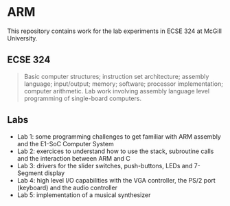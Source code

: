# ARM
This repository contains work for the lab experiments in ECSE 324 at McGill University.

## ECSE 324
> Basic computer structures; instruction set architecture; assembly language; input/output; memory; software; processor implementation; computer arithmetic. Lab work involving assembly language level programming of single-board computers.

## Labs
* Lab 1: some programming challenges to get familiar with ARM assembly and the E1-SoC Computer System
* Lab 2: exercices to understand how to use the stack, subroutine calls and the interaction between ARM and C
* Lab 3: drivers for the slider switches, push-buttons, LEDs and 7-Segment display
* Lab 4: high level I/O capabilities with the VGA controller, the PS/2 port (keyboard) and the audio controller
* Lab 5: implementation of a musical synthesizer
